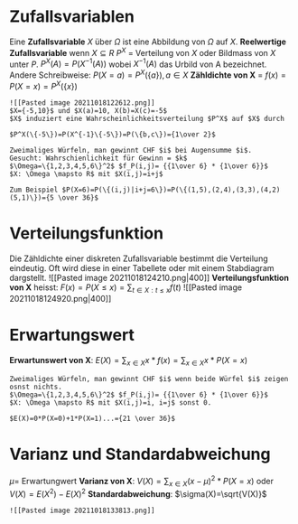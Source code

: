 # Zufallsvariablen
Eine **Zufallsvariable** $X$ über $\Omega$ ist eine Abbildung von $\Omega$ auf $X$.
**Reelwertige Zufallsvariable** wenn $X\subseteq R$
$P^X$ = Verteilung von $X$ oder Bildmass von $X$ unter $P$.
$P^X(A)=P(X^{-1}(A))$ wobei $X^{-1}(A)$ das Urbild von A bezeichnet.
Andere Schreibweise: $P(X=a)=P^X(\{a\}), a \in X$
**Zähldichte von X** = $f(x)=P(X=x)=P^X(\{x\})$
```ad-example
![[Pasted image 20211018122612.png]]
$X={-5,10}$ und $X(a)=10, X(b)=X(c)=-5$
$X$ induziert eine Wahrscheinlichkeitsverteilung $P^X$ auf $X$ durch 

$P^X(\{-5\})=P(X^{-1}\{-5\})=P(\{b,c\})={1\over 2}$

```
```ad-example
Zweimaliges Würfeln, man gewinnt CHF $i$ bei Augensumme $i$.
Gesucht: Wahrschienlichkeit für Gewinn = $k$
$\Omega=\{1,2,3,4,5,6\}^2$ $f_P(i,j)= {{1\over 6} * {1\over 6}}$
$X: \Omega \mapsto R$ mit $X(i,j)=i+j$

Zum Beispiel $P(X=6)=P(\{(i,j)|i+j=6\})=P(\{(1,5),(2,4),(3,3),(4,2)(5,1)\})={5 \over 36}$
```
# Verteilungsfunktion
Die Zähldichte einer diskreten Zufallsvariable bestimmt die Verteilung eindeutig. Oft wird diese in einer Tabellete oder mit einem Stabdiagram dargstellt.
![[Pasted image 20211018124210.png|400]]
**Verteilungsfunktion von X** heisst:
$F(x)=P(X \leq x)= \sum_{t\in X:t\leq x}{f(t)}$
![[Pasted image 20211018124920.png|400]]
# Erwartungswert
**Erwartunswert von X**: $E(X)= \sum_{x \in X}{x*f(x)}=\sum_{x \in X}{x*P(X=x)}$
```ad-example
Zweimaliges Würfeln, man gewinnt CHF $i$ wenn beide Würfel $i$ zeigen osnst nichts.
$\Omega=\{1,2,3,4,5,6\}^2$ $f_P(i,j)= {{1\over 6} * {1\over 6}}$
$X: \Omega \mapsto R$ mit $X(i,j)=i, i=j$ sonst 0.

$E(X)=0*P(X=0)+1*P(X=1)...={21 \over 36}$
```
# Varianz und Standardabweichung
$\mu =$ Erwartungwert
**Varianz von X**: $V(X)=\sum_{x\in X}{(x-\mu)^2*P(X=x)}$
oder $V(X)=E(X^2)-E(X)^2$
**Standardabweichung**: $\sigma(X)=\sqrt{V(X)}$
```ad-example
![[Pasted image 20211018133813.png]]
```

